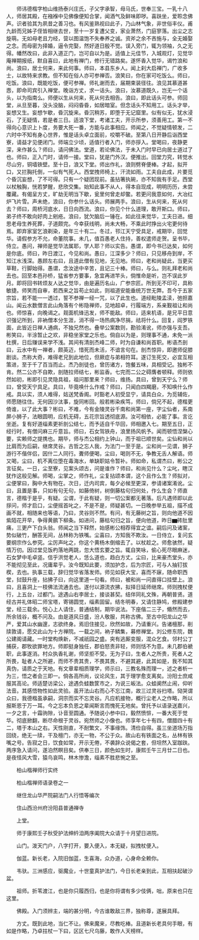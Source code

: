 <!-- { "loadSidebar": true } -->
　　师讳德楷字柏山维扬泰兴庄氏，子父字承智，母马氏，世奉三宝。一乳十八人，师居其殿，在襁褓中见佛像便知合掌，闻酒气及鲜味即哕。喜趺坐，爱聆念佛声。识者验其为夙昔之善习也。有风鉴熟视曰此子，乃山林气象，非世俗丰仪。甫九龄而兄姊子侄皆相继去世，至十一岁复遭父变，家业萧然，门庭寥落。出尘之志旋萌。无如母老且力经，营以图温饱不失奉养之诚。资斧之余不吝施与，全无婚娶之念。而母密为择婚，逼令完娶，然好道日殷不觉。误入旁门，辄为领袖，久之无得。幡然改曰，此非入道正门，岂可自以为是。适值上元佳节，入城观灯，见觉华庵禅期报纸，默自喜曰，此地有禅门，修行无错路矣。遂怀香入觉华，谒竹浪和尚。浪曰，居士何来，来此何事。师曰，本县东乡人。闻上刹大启禅门，广收多士，以故特来求教。但不知在俗人亦可参禅否。浪笑曰，你在家可吃饭么。师曰，吃饭。浪曰，既能吃饭，便可参禅。师礼谢而去，届期束装径往。浪见其慕道甚悫，即命司宾引入禅堂。晚诣方丈，求一话头。浪曰，汝慕道既久，岂无一个话头，以为指南么。师便以生从何来，死从何去相告。浪曰，即此话头可参。师回堂，从旦至暮，没头没脑，闷闷昏昏，如居暗室。但念话头不知用工。话头才举，妄想又生。妄想乍歇，昏沉旋来。昏沉稍苏，即堕于无记窟里。似有似无，犹水浸石，了无疑情，若是者三日。适浪下堂，考诸工夫，开示所参，须善用工。第一不得向心意识上卜度，务要大死一番，方能与此事相应。师闻之，不觉疑情顿发，二六时中不知有身心世界，惟是话头卓立面前，咬嚼不破。至第八日开静后诣西堂寮，请益才见便闭门。师端立少顷，适值行者入门，师亦拶入。堂喝曰，夜静更深，来作甚么？师曰，请问佛法。堂道，若论佛法，于未入门时早已向居士道过了也。师曰，正入门时，请师一接。堂曰，犹是门外汉。便推出。回堂力究，转觉水尽山穷，铜墙铁壁。至十日，浪又下堂。师出作礼，浪则劈脊便棒。才起，拟开口，又拦胸托倒，一似有气死人。西堂拽师椅上，汗流如雨。工夫自此成，片要觅个昏沉妄想，了不可得。只有一个疑团现前。虽拈箸执碗，亦不知我有手足。西堂以杖触胸，恍若梦醒，悲欣交集。始知此事不从人，得本自现成，明明历历，未尝覆藏。有偈呈方丈，旷劫无明当下歇，瓮里何曾走却鳖。若更问我意如何，大冶红炉飞片雪。声未绝，浪曰，你参什么话头。师展两手。浪曰，生从何来，死从何去？师曰，周桥河底水，日日向西流。浪曰，你见个什么道理，敢开斯口。师曰，弟子终不敢向好肉上剜疮。浪曰，犹欠脑后一锤在。如此往来觉华，工夫日进。细思老母生养死葬，子道颇完。今幸获线明，尚未大畅，不乘此时挣出火宅更何待焉。即弃家室乞浪剃染，是年三十有二。冬过，邗江天宁受具足，戒期毕，回觉华。请假参方不允，命董院事。未几，值百愚老人住持，善权遣师走贺。呈书毕，侍立。愚问，禅师是觉华法属耶，学人耶？师以实告。愚谓，即今书已达矣，如何是你底。师曰，昨日渡江，今见和尚。愚曰，江深多少？师曰，只见移舟到岸，不知江水浅深。愚顾左右曰，且道此僧有见地，无见地。师曰，老和尚疑此，当更买草鞋，行脚始得。愚谓，念汝途中辛苦，且记三十棒。师曰，与么。则礼拜老和尚去也。回至本邑孙桥，猛省参方要事，急宜再进竿头，倘惟命是听，岂不误此岁月。即将回书转烦友人达之觉华，由是遍历名山，广参宗匠。所到无不印可，具称敏捷。师笑而自审，若西来之旨苟止如此，则祖道安能垂统万世无弊。吾今于五家宗旨，若不能一一透过，誓不参禅一经一咒，以了此生也。道经毗陵孟渎，弛担嘉山。闻云水数僧言此山角落有个彬隐禅师，见地超卓，行履端方，系亲觐祖让和尚也。师惊喜，向晚谒之。觌面机锋迅发，师不能敌。师曰，适来机语，是兄平日意识强记所到，非衲僧本分生涯，消不得一场热病净尽捐，祛将什么。回复，阎罗铁面，此皆近日禅人通病，不独兄然也。叠举公案数则，勘验淆讹，师亦强与支吾。彬笑曰，半涂暂止之欢，非稳坐家堂之乐也。倘自以为是，则理事不通，未免一派杜撰，日后赚误来学不浅。其间有清剖杰峰二师，时为自谦和尚首职。彬语杰剖曰，云水中有一禅者，颇英迈，惜死而未活，不谙言句在。剖杰惊异，即邀师促膝剧谈。杰称大奇，难得老兄到此地位，但厥症与弟相符耳。遂订生死交，必宜互相策进，至于千了百当而止。杰乃剖徒也，曾历诸方，饱餐五味，具相受记。独彬不肯。然二公亦不自欺，剖随拉师结七，彬监香。七完而二公之碍膺者顿释。师则依然如初，彬即引见灵隐具祖，祖问那里来？师曰，维扬。具曰，曾到天宁么？师曰，曾受天宁具足。具曰，毕竟唤什么作戒？师曰，只闻白四羯磨，不知唤什么作戒。具以实，须人难得，姑送梵香阁。时豁老人初受显宁，请具白众，为觅辅佐，师愿随往住。无何因沙汰事，旋同彬回。般若彬染疾笃，师曰，倘兄不起，德楷更倚谁，以了此大事？彬曰，不难，今有金陵灵谷千南和尚第一座，字尘仙者，系南屏小狮子，法眼圆明，应机无碍，五花宗旨透彻底源。汝可相依，必能了事。言讫坐逝。复有好道缁素更祈剖公结七，而予适自千华回，师相邀入七。期至五日，正经行时，有僧问麻三斤意旨。师曰，石女驾铁舟，浪里扬风帆予。闻而顿悟涅槃心要，实赖师之提携也。期毕，师与杰公相约上钟山，而于祖已顺世矣。尘仙和尚以比肩而为后嗣，继席灵谷。古哲之忘人我，为法门一至于是。尘和尚一见谓，狮子游行不偕伴侣，因什二人同行。聻师便喝，尘曰，喝则不无，争教无舌人解语。师又喝，尘曰，机不离位堕在毒海水，单缺职姑令暂补。师如命，私谓杰曰，彬公之言征矣。一日，尘至寮，见案头颂古，问是谁作？师曰，和尚见什么？尘叱，瞎汉犹作这般见解。师喝，尘掌之，师作礼，尘复拈颂本谓，这个且作么生？师拟对，尘便掌曰，胸中大有物在。次日，迁内司宾，每夕必候至更深，参请诸案淆讹。尘曰，且置是事，只如有句无句，如藤倚树，树倒藤枯句归何处，作么生会？师直言，德楷于是乎，有疑。尘谓，于此有疑，则一切公案都无著落。后凡遇师即以此拶问，师才启口，尘便摇首叱之，不是不是，师疑甚切。一日晚参举五祖，描不成画不就，相随来也等语，乃曰，灵谷则不然。有问，有无藤树之旨，则向他道不因紫陌花开早，争得黄鹂下柳条。如进问，藤枯句归之旨，便向他道，昨日▆砖肚里痛，三更产下白头翁。师闻之当下释然，始感彬公相荐得宜之谊。嗣后问及诸案，势似破竹，酬答无间，丛林称为铁嘴。尘喜曰，方知我不欺汝。一日侍立，复问玄要纲宗作么参究。尘厉声叱之，你这个黄杨木倒缩去了。以杖趁之。师愈骇然，疑情万仞。因过堂见饭杓落地两跳，忽大悟玄要之旨。辄自笑咏，偷心死尽眼麻迷，石女梦中毛卓竖。信乎洪觉老人，恁么道也，趋白方丈。尘曰，比来豪杰堂头，亦不能彻见至此，况庸辈乎。汝今既知此要，须加护念，后为宗匠，可与人抽钉拔楔，去也。执事三载，辞归觉华省落发师。师见如获大宝，喜而不寐，随命职西堂，挝鼓升座，拈拂子曰，向这里道一句看。师曰，被和尚一问直得口挂壁上。浪曰，且喜洞上一枝佛法流通去也。遂付以源流衣拂，拟择日延师继席。师则拽杖便行，上五台，过都门。途遇山右李居士，接谈甚契。结伴同礼文殊，再朝普贤。道经古并礼体昭二师宝塔，寄锡圆觉，缁素固留。结冬明春，又请住静鸠，修殿建参堂，经三载余。悦心上人请住，普通结制，期毕说法。下座偕二三子，翛然而去，所余钱谷，概不问及。由是道风日盛，汾人敬服，共称古佛。至古中阳龙山之华严，爱其山水幽邃，志欲终身。焉旧住接见，欣然如故，乃请重兴。告诸檀那，削牍敦请，愿交此山为十方禅院。一载之间，衲子鳞集，募修禅堂。刘公修东院，魏公建阁请藏。一时堂构焕新，不减祇园之盛。突有逃厮变服，混众乞食。邻村公丁捕获，郡牧欲罪地方。师即挺身独任，郡伯怒责非轻，师则恬不为意。未几郡伯褫职，此事遂消。村众执香礼谢，师坚拒不受。无为子曰，生者人之所贵，死者人之所畏，耻者人之所避，而师不贵其贵，不畏其畏，不避其避，此其如是，我不知其真伪，请质之于天地。有文章辈相质理学，师示曰，三教名殊而理一，述之者析一为三，悟之者会三即一。倘各高所尚，议论风生，其于理学愈支离矣。汾阳士庶咸服其高论。师适楚访梁公，途遇负蛙数筐市之，为说三皈法。众蛙阒然止闹，仰听法音。其感悟物性如此灵验。虽开法山右而心不忘江南，故三过灵谷扫塔。恸哭谓众曰，我德楷虽承嗣，洞宗而实不忘灵谷。凡应机接物，概行尘老人之作略，所以报斯恩于万一耳。今之忘本负恩之辈闻斯言而愧死无地矣。曾托予以语录送嘉兴，一夕之言，十霜驹隙，讣音至圆通。予随说小参中曰，毅然愤悱，一番大死于觉华。彻底掀翻，断尽命根于灵谷。宛然师之小像也。师享年七十有四，僧腊四十有二，塔于本山之右。天性刚直，不耐繁文，不事缘饰。清俭自得。虽三坐道场万指回绕，绝无一牍，干及檀门，亦无一物，不公于众。故山右有铁面之名，丛林有铁嘴之号。告寂之日，饮食如常，开示无倦，不袭辞众说偈之套，但坦然入室跏趺。两序急入请问，遂泊然瞑目矣。供奉三日，颜色如生时，康熙壬午三月廿二日也。是夜怪风大雪，猿鸟哀鸣，林木惨澹，缁素不胜悲惋之至。

　　柏山楷禅师行实终

　　柏山楷禅师语录卷之一

　　继住龙山华严院嗣法门人行悟等编次

　　住山西汾州府汾阳县普通禅寺

　　上堂。

　　师于康熙壬子秋受护法绅紟洎两序阖院大众请于十月望日进院。

　　山门。泼天门户，八字打开，要入便入，本无疑，拟拽杖便入。

　　伽蓝。新长老，入院旧伽蓝，生喜海，众办道，心身命全赖你。

　　韦驮。三洲感应，驱魔业，十世童真护法门，今日长老亲到此，互相扶起破沙盆。

　　祖师。折苇渡江，也是你只履西归，也是你将谓有多少伎俩，咄，原来也只在这里。

　　佛殿。入门须辨主，端的甚分明，今古谁敢敌三界，独称尊，遂展具拜。

　　方丈。既到此地，当仁不让。佛来魔来，尽教吃棒。且道新长老具何手眼，有如是作略，乃卓拄杖一下曰，区区七尺乌藤，敢作人天榜样。

